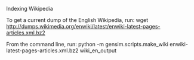 
Indexing Wikipedia

To get a current dump of the English Wikipedia, run: 
wget http://dumps.wikimedia.org/enwiki/latest/enwiki-latest-pages-articles.xml.bz2

From the command line, run: python -m gensim.scripts.make_wiki enwiki-latest-pages-articles.xml.bz2 wiki_en_output